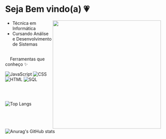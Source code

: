 
# Seja Bem vindo(a) 💗

<img src="https://media.giphy.com/media/fX5cZemSfX1cMZYuUJ/giphy.gif" width="350px" align="right">

  - Técnica em Informática
  - Cursando Análise e Desenvolvimento de Sistemas
    
<br>
‎ ‎ ‎ ‎ Ferramentas que conheço ✨

<br> 

![JavaScript]()
![CSS]()
![HTML]()
![SQL]()

<br>

‎ ‎ ‎ ‎‎ ‎ ‎  ‎ ‎ ‎ ‎ ‎ ‎ ‎ ‎ ‎ ‎ ‎ ‎‎ ![Top Langs](https://github-readme-stats.vercel.app/api/top-langs/?username=juliaturubia&layout=compact&show_icons=true&theme=dracula) 
<br> 
![Anurag's GitHub stats](https://github-readme-stats.vercel.app/api?username=juliaturubia&show_icons=true&theme=dracula) 



<!--
**juliaturubia/juliaturubia** is a ✨ _special_ ✨ repository because its `README.md` (this file) appears on your GitHub profile.

Here are some ideas to get you started:

- 🔭 I’m currently working on ...
- 🌱 I’m currently learning ...
- 👯 I’m looking to collaborate on ...
- 🤔 I’m looking for help with ...
- 💬 Ask me about ...
- 📫 How to reach me: ...
- 😄 Pronouns: ...
- ⚡ Fun fact: ...
-->
